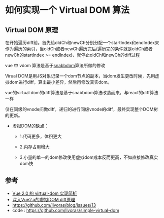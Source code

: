 # 如何实现一个 Virtual DOM 算法

## Virtual DOM 原理

在开始遍历diff前，首先给oldCh和newCh分别分配一个startIndex和endIndex来作为遍历的索引，当oldCh或者newCh遍历完后(遍历完的条件就是oldCh或者newCh的startIndex >= endIndex)，就停止oldCh和newCh的diff过程

vue 中 vdom 算法是基于[snabbdom](https://github.com/snabbdom/snabbdom)算法所做的修改

Virual DOM是用JS对象记录一个dom节点的副本，当dom发生更改时候，先用虚拟dom进行diff，算出最小差异，然后再修改真实dom。

vue的virtual dom的diff算法是基于snabbdom算法改造而来，与react的diff算法一样

仅在同级的vnode间做diff，递归的进行同级vnode的diff，最终实现整个DOM树的更新。

- 虚拟DOM的缺点：

  - 1.代码更多，体积更大

  - 2.内存占用增大

  - 3.小量的单一的dom修改使用虚拟dom成本反而更高，不如直接修改真实dom快




## 参考
- [Vue 2.0 的 virtual-dom 实现简析](https://github.com/DDFE/DDFE-blog/issues/18)
- [深入Vue2.x的虚拟DOM diff原理](https://blog.csdn.net/M6i37JK/article/details/78140159?utm_source=blogxgwz5)
- https://github.com/livoras/blog/issues/13
- code : https://github.com/livoras/simple-virtual-dom
